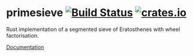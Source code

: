 # primesieve [![Build Status](https://travis-ci.org/feadoor/primesieve.svg?branch=master)](https://travis-ci.org/feadoor/primesieve) [![crates.io](https://img.shields.io/crates/v/primesieve.svg)](https://crates.io/crates/primesieve)
Rust implementation of a segmented sieve of Eratosthenes with wheel factorisation.

[Documentation](https://feadoor.github.io/primesieve)
